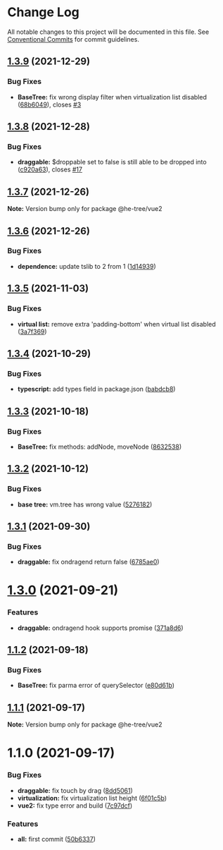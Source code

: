 # Change Log

All notable changes to this project will be documented in this file.
See [Conventional Commits](https://conventionalcommits.org) for commit guidelines.

## [1.3.9](https://github.com/phphe/he-tree/compare/@he-tree/vue2@1.3.8...@he-tree/vue2@1.3.9) (2021-12-29)


### Bug Fixes

* **BaseTree:** fix wrong display filter when virtualization list disabled ([68b6049](https://github.com/phphe/he-tree/commit/68b60491fd781e628dfdc6e730cbfaa4d1a2a086)), closes [#3](https://github.com/phphe/he-tree/issues/3)





## [1.3.8](https://github.com/phphe/he-tree/compare/@he-tree/vue2@1.3.7...@he-tree/vue2@1.3.8) (2021-12-28)


### Bug Fixes

* **draggable:** $droppable set to false is still able to be dropped into ([c920a63](https://github.com/phphe/he-tree/commit/c920a6319281453cb936831a8c61393f9ae5580d)), closes [#17](https://github.com/phphe/he-tree/issues/17)





## [1.3.7](https://github.com/phphe/he-tree/compare/@he-tree/vue2@1.3.6...@he-tree/vue2@1.3.7) (2021-12-26)

**Note:** Version bump only for package @he-tree/vue2





## [1.3.6](https://github.com/phphe/he-tree/compare/@he-tree/vue2@1.3.5...@he-tree/vue2@1.3.6) (2021-12-26)


### Bug Fixes

* **dependence:** update tslib to 2 from 1 ([1d14939](https://github.com/phphe/he-tree/commit/1d149390e76c16669791e9575889192af01d55a6))





## [1.3.5](https://github.com/phphe/he-tree/compare/@he-tree/vue2@1.3.4...@he-tree/vue2@1.3.5) (2021-11-03)


### Bug Fixes

* **virtual list:** remove extra 'padding-bottom' when virtual list disabled ([3a7f369](https://github.com/phphe/he-tree/commit/3a7f36950f7f8d042d4587588e9b611e8c7762ee))





## [1.3.4](https://github.com/phphe/he-tree/compare/@he-tree/vue2@1.3.3...@he-tree/vue2@1.3.4) (2021-10-29)


### Bug Fixes

* **typescript:** add types field in package.json ([babdcb8](https://github.com/phphe/he-tree/commit/babdcb8c76679183d2b2ebb612c620f7946fd729))





## [1.3.3](https://github.com/phphe/he-tree/compare/@he-tree/vue2@1.3.2...@he-tree/vue2@1.3.3) (2021-10-18)


### Bug Fixes

* **BaseTree:** fix methods: addNode, moveNode ([8632538](https://github.com/phphe/he-tree/commit/86325385bf784654b0d6ebc51d64867010c0504a))





## [1.3.2](https://github.com/phphe/he-tree/compare/@he-tree/vue2@1.3.1...@he-tree/vue2@1.3.2) (2021-10-12)


### Bug Fixes

* **base tree:** vm.tree has wrong value ([5276182](https://github.com/phphe/he-tree/commit/527618245b9101de0d6cb73ee27a18d2c178ddf1))





## [1.3.1](https://github.com/phphe/he-tree/compare/@he-tree/vue2@1.3.0...@he-tree/vue2@1.3.1) (2021-09-30)


### Bug Fixes

* **draggable:** fix ondragend return false ([6785ae0](https://github.com/phphe/he-tree/commit/6785ae0e431ca1e4cd20209e3ef1cbbc50e106c4))





# [1.3.0](https://github.com/phphe/he-tree/compare/@he-tree/vue2@1.1.2...@he-tree/vue2@1.3.0) (2021-09-21)


### Features

* **draggable:** ondragend hook supports promise ([371a8d6](https://github.com/phphe/he-tree/commit/371a8d6654ed55a91d90ed8ee447727e18909fd0))





## [1.1.2](https://github.com/phphe/he-tree/compare/@he-tree/vue2@1.1.1...@he-tree/vue2@1.1.2) (2021-09-18)


### Bug Fixes

* **BaseTree:** fix parma error of querySelector ([e80d61b](https://github.com/phphe/he-tree/commit/e80d61b79d62d247e034577af30222cd2d4e1a10))





## [1.1.1](https://github.com/phphe/he-tree/compare/@he-tree/vue2@1.1.0...@he-tree/vue2@1.1.1) (2021-09-17)

**Note:** Version bump only for package @he-tree/vue2





# 1.1.0 (2021-09-17)


### Bug Fixes

* **draggable:** fix touch by drag ([8dd5061](https://github.com/phphe/he-tree/commit/8dd5061caa645d07eba0101cb094567abc5d82fa))
* **virtualization:** fix virtualization list height ([6f01c5b](https://github.com/phphe/he-tree/commit/6f01c5bd1090d31b976d126bcae74816ad1bfa4d))
* **vue2:** fix type error and build ([7c97dcf](https://github.com/phphe/he-tree/commit/7c97dcfd31cffe361c9ace5c284789e55f0128af))


### Features

* **all:** first commit ([50b6337](https://github.com/phphe/he-tree/commit/50b633765bb3b16cb29c8d309dc11b1884edb5b6))

